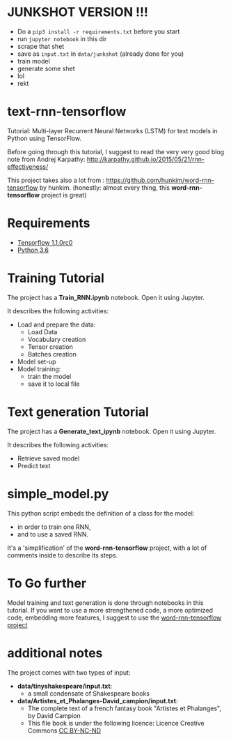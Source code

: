# JUNKSHOT VERSION !!!
- Do a `pip3 install -r requirements.txt` before you start
- run `jupyter notebook` in this dir
- scrape that shet
- save as `input.txt` in `data/junkshot` (already done for you)
- train model
- generate some shet
- lol
- rekt

# text-rnn-tensorflow
Tutorial: Multi-layer Recurrent Neural Networks (LSTM) for text models in Python using TensorFlow.


Before going through this tutorial, I suggest to read the very very good blog note from Andrej Karpathy: http://karpathy.github.io/2015/05/21/rnn-effectiveness/

This project takes also a lot from : https://github.com/hunkim/word-rnn-tensorflow by hunkim.
(honestly: almost every thing, this **word-rnn-tensorflow** project is great)

# Requirements
- [Tensorflow 1.1.0rc0](http://www.tensorflow.org)
- [Python 3.6](https://www.python.org/downloads/release/python-360/)

# Training Tutorial
The project has a **Train_RNN.ipynb** notebook.
Open it using Jupyter.

It describes the following activities:
- Load and prepare the data:
  - Load Data
  - Vocabulary creation
  - Tensor creation
  - Batches creation
- Model set-up
- Model training:
  - train the model
  - save it to local file

# Text generation Tutorial
The project has a **Generate_text_ipynb** notebook.
Open it using Jupyter.

It describes the following activities:
- Retrieve saved model
- Predict text

# simple_model.py

This python script embeds the definition of a class for the model:
- in order to train one RNN,
- and to use a saved RNN.

It's a 'simplification' of the **word-rnn-tensorflow** project, with a lot of comments inside to describe its steps.

# To Go further
Model training and text generation is done through notebooks in this tutorial.
If you want to use a more strengthened code, a more optimized code, embedding more features, I suggest to use the [word-rnn-tensorflow project](https://github.com/hunkim/word-rnn-tensorflow)

# additional notes
The project comes with two types of input:
- __data/tinyshakespeare/input.txt__:
  - a small condensate of Shakespeare books
- __data/Artistes_et_Phalanges-David_campion/input.txt__:
  - The complete text of a french fantasy book "Artistes et Phalanges", by David Campion
  - This file book is under the following licence: Licence Creative Commons [CC BY-NC-ND](https://creativecommons.org/licenses/by-nc-nd/4.0/)
